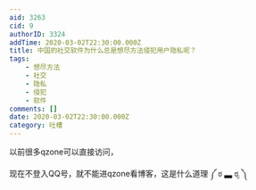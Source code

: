 ```yaml
---
aid: 3263
cid: 9
authorID: 3324
addTime: 2020-03-02T22:30:00.000Z
title: 中国的社交软件为什么总是想尽方法侵犯用户隐私呢？
tags:
    - 想尽方法
    - 社交
    - 隐私
    - 侵犯
    - 软件
comments: []
date: 2020-03-02T22:30:00.000Z
category: 吐槽
---
```


以前很多qzone可以直接访问，

现在不登入QQ号，就不能进qzone看博客，这是什么道理 ༼ ಠ ▃ ಠೃ ༽
